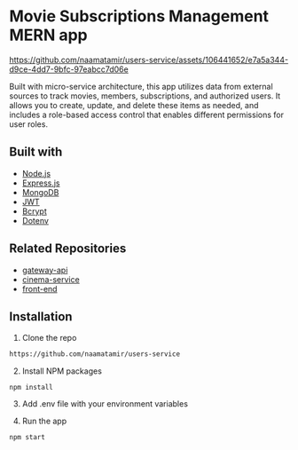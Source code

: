 
# Movie Subscriptions Management MERN app

https://github.com/naamatamir/users-service/assets/106441652/e7a5a344-d9ce-4dd7-9bfc-97eabcc7d06e

Built with micro-service architecture, this app utilizes data from external sources to track movies, members, subscriptions, and authorized users. It allows you to create, update, and delete these items as needed, and includes a role-based access control that enables different permissions for user roles.

## Built with
- [Node.js](https://nodejs.org/en)
- [Express.js](https://expressjs.com/)
- [MongoDB](https://www.mongodb.com/)
- [JWT](https://www.npmjs.com/package/jsonwebtoken)
- [Bcrypt](https://www.npmjs.com/package/bcrypt)
- [Dotenv](https://www.npmjs.com/package/dotenv)

## Related Repositories
- [gateway-api](https://github.com/naamatamir/gateway-api)
- [cinema-service](https://github.com/naamatamir/cinema-service)
- [front-end](https://github.com/naamatamir/movie-subs-client)

## Installation

1. Clone the repo

```bash
https://github.com/naamatamir/users-service
```

2. Install NPM packages
```
npm install
```
3. Add .env file with your environment variables 

4. Run the app
```
npm start
```

